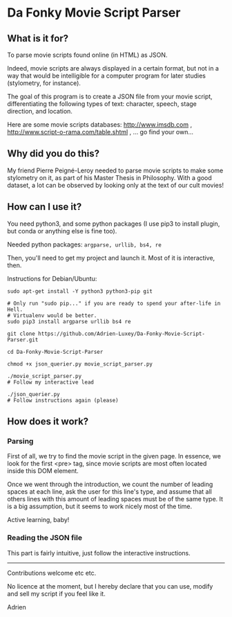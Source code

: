 # Da Fonky Movie Script Parser

## What is it for?

To parse movie scripts found online (in HTML) as JSON.

Indeed, movie scripts are always displayed in a certain format, but not in a way that would be intelligible for a computer program for later studies (stylometry, for instance).

The goal of this program is to create a JSON file from your movie script, differentiating the following types of text: character, speech, stage direction, and location.

Here are some movie scripts databases: http://www.imsdb.com , http://www.script-o-rama.com/table.shtml , ... go find your own... 

## Why did you do this?

My friend Pierre Peigné-Leroy needed to parse movie scripts to make some stylometry on it, as part of his Master Thesis in Philosophy. With a good dataset, a lot can be observed by looking only at the text of our cult movies!

## How can I use it?

You need python3, and some python packages (I use pip3 to install plugin, but conda or anything else is fine too).

Needed python packages: `argparse, urllib, bs4, re`

Then, you'll need to get my project and launch it. Most of it is interactive, then.

Instructions for Debian/Ubuntu:
```
sudo apt-get install -Y python3 python3-pip git

# Only run "sudo pip..." if you are ready to spend your after-life in Hell.
# Virtualenv would be better.
sudo pip3 install argparse urllib bs4 re

git clone https://github.com/Adrien-Luxey/Da-Fonky-Movie-Script-Parser.git

cd Da-Fonky-Movie-Script-Parser

chmod +x json_querier.py movie_script_parser.py

./movie_script_parser.py
# Follow my interactive lead

./json_querier.py
# Follow instructions again (please)
```

## How does it work?

### Parsing 
First of all, we try to find the movie script in the given page. In essence, we look for the first \<pre\> tag, since movie scripts are most often located inside this DOM element.

Once we went through the introduction, we count the number of leading spaces at each line, ask the user for this line's type, and assume that all others lines with this amount of leading spaces must be of the same type. It is a big assumption, but it seems to work nicely most of the time.

Active learning, baby!

### Reading the JSON file

This part is fairly intuitive, just follow the interactive instructions.

-----------------

Contributions welcome etc etc.

No licence at the moment, but I hereby declare that you can use, modify and sell my script if you feel like it.

Adrien

